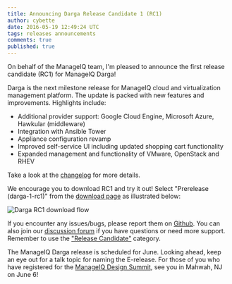 ```yaml
---
title: Announcing Darga Release Candidate 1 (RC1)
author: cybette
date: 2016-05-19 12:49:24 UTC
tags: releases announcements
comments: true
published: true
---
```


On behalf of the ManageIQ team, I'm pleased to announce the first release candidate (RC1) for ManageIQ Darga!

Darga is the next milestone release for ManageIQ cloud and virtualization management platform. The update is packed with new features and improvements. Highlights include:

* Additional provider support: Google Cloud Engine, Microsoft Azure, Hawkular (middleware)
* Integration with Ansible Tower
* Appliance configuration revamp
* Improved self-service UI including updated shopping cart functionality
* Expanded management and functionality of VMware, OpenStack and RHEV

Take a look at the [changelog](https://github.com/ManageIQ/manageiq/blob/darga/CHANGELOG.md/) for more details.

We encourage you to download RC1 and try it out! Select "Prerelease (darga-1-rc1)" from the [download page](http://manageiq.org/download/) as illustrated below:

![Darga RC1 download flow](/images/blog/Darga_RC1_download.png)

If you encounter any issues/bugs, please report them on [Github](https://github.com/ManageIQ/manageiq/issues). You can also join our [discussion forum](http://talk.manageiq.org/) if you have questions or need more support. Remember to use the ["Release Candidate"](http://talk.manageiq.org/c/release-candidate) category.

The ManageIQ Darga release is scheduled for June. Looking ahead, keep an eye out for a talk topic for naming the E-release. For those of you who have registered for the [ManageIQ Design Summit](http://manageiq.org/summit/), see you in Mahwah, NJ on June 6!
